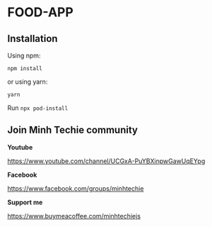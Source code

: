 # FOOD-APP

## Installation

Using npm:

```shell
npm install
```

or using yarn:

```shell
yarn
```

Run `npx pod-install`

## Join Minh Techie community

**Youtube**

https://www.youtube.com/channel/UCGxA-PuYBXinpwGawUqEYpg

**Facebook**

https://www.facebook.com/groups/minhtechie

**Support me**

https://www.buymeacoffee.com/minhtechiejs 


